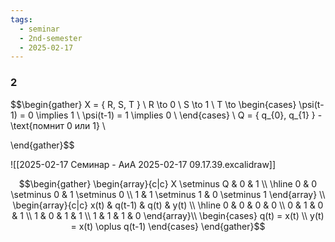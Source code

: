 ```yaml
---
tags:
  - seminar
  - 2nd-semester
  - 2025-02-17
---
```


### 2

$$\begin{gather}
X = \{ R, S, T \} \\
R \to 0 \\
S \to 1 \\
T \to \begin{cases}
\psi(t-1) = 0 \implies 1 \\
\psi(t-1) = 1 \implies 0 \\
\end{cases} \\
Q = \{ q_{0}, q_{1} \} - \text{помнит 0 или 1} \\

\end{gather}$$

![[2025-02-17 Семинар - АиА 2025-02-17 09.17.39.excalidraw]]

$$\begin{gather}
\begin{array}{c|c}
X \setminus Q & 0 & 1 \\
\hline 0 & 0 \setminus 0 & 1 \setminus 0 \\
1 & 1 \setminus 1 & 0 \setminus 1
\end{array} \\
\begin{array}{c|c}
x(t) & q(t-1) & q(t) & y(t) \\
\hline 0 & 0 & 0 & 0 \\
0 & 1 & 0 & 1 \\
1 & 0 & 1 & 1 \\
1 & 1 & 1 & 0
\end{array}\\
\begin{cases}
q(t) = x(t) \\
y(t) = x(t) \oplus q(t-1)
\end{cases}
\end{gather}$$
